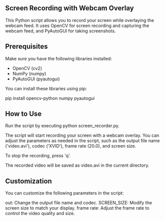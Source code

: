 
## Screen Recording with Webcam Overlay

This Python script allows you to record your screen while overlaying the webcam feed. It uses OpenCV for screen recording and capturing the webcam feed, and PyAutoGUI for taking screenshots.

## Prerequisites

Make sure you have the following libraries installed:

- OpenCV (cv2)
- NumPy (numpy)
- PyAutoGUI (pyautogui)

You can install these libraries using pip:


pip install opencv-python numpy pyautogui


## How to Use

Run the script by executing python screen_recorder.py.

The script will start recording your screen with a webcam overlay. You can adjust the parameters as needed in the script, such as the output file name ('video.avi'), codec ('XVID'), frame rate (20.0), and screen size.

To stop the recording, press 'q'.

The recorded video will be saved as video.avi in the current directory.

## Customization

You can customize the following parameters in the script:

out: Change the output file name and codec.
SCREEN_SIZE: Modify the screen size to match your display.
frame rate: Adjust the frame rate to control the video quality and size.